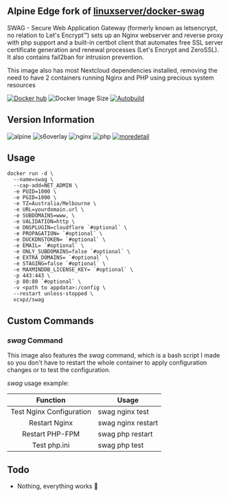 ## Alpine Edge fork of [linuxserver/docker-swag](https://github.com/linuxserver/docker-swag/)
SWAG - Secure Web Application Gateway (formerly known as letsencrypt, no relation to Let's Encrypt™) sets up an Nginx webserver and reverse proxy with php support and a built-in certbot client that automates free SSL server certificate generation and renewal processes (Let's Encrypt and ZeroSSL). It also contains fail2ban for intrusion prevention.

This image also has most Nextcloud dependencies installed, removing the need to have 2 containers running Nginx and PHP using precious system resources

[![Docker hub](https://img.shields.io/badge/docker%20hub-link-blue?style=for-the-badge&logo=docker)](https://hub.docker.com/repository/docker/vcxpz/swag) ![Docker Image Size](https://img.shields.io/docker/image-size/vcxpz/swag?style=for-the-badge&logo=docker) [![Autobuild](https://img.shields.io/badge/auto%20build-daily-blue?style=for-the-badge&logo=docker?color=d1aa67)](https://github.com/hydazz/docker-swag/actions?query=workflow%3A%22Docker+Update+CI%22)

## Version Information
![alpine](https://img.shields.io/badge/alpine-edge-0D597F?style=for-the-badge&logo=alpine-linux) ![s6overlay](https://img.shields.io/badge/s6--overlay-v2.1.0.2-blue?style=for-the-badge) ![nginx](https://img.shields.io/badge/nginx-1.18.0-269539?style=for-the-badge&logo=nginx) ![php](https://img.shields.io/badge/php-7.4.13-777BB4?style=for-the-badge&logo=php) [![moredetail](https://img.shields.io/badge/more-detail-blue?style=for-the-badge)](https://github.com/hydazz/docker-swag/blob/main/package_versions.txt)

## Usage
```
docker run -d \
  --name=swag \
  --cap-add=NET_ADMIN \
  -e PUID=1000 \
  -e PGID=1000 \
  -e TZ=Australia/Melbourne \
  -e URL=yourdomain.url \
  -e SUBDOMAINS=www, \
  -e VALIDATION=http \
  -e DNSPLUGIN=cloudflare `#optional` \
  -e PROPAGATION= `#optional` \
  -e DUCKDNSTOKEN= `#optional` \
  -e EMAIL= `#optional` \
  -e ONLY_SUBDOMAINS=false `#optional` \
  -e EXTRA_DOMAINS= `#optional` \
  -e STAGING=false `#optional` \
  -e MAXMINDDB_LICENSE_KEY= `#optional` \
  -p 443:443 \
  -p 80:80 `#optional` \
  -v <path to appdata>:/config \
  --restart unless-stopped \
  vcxpz/swag
```

## Custom Commands
### *swag* Command
This image also features the *swag* command, which is a bash script I made so you don't have to restart the whole container to apply configuration changes or to test the configuration.

*swag* usage example:

| Function | Usage |
| :---: | --- |
| Test Nginx Configuration | swag nginx test |
| Restart Nginx | swag nginx restart |
| Restart PHP-FPM | swag php restart |
| Test php.ini | swag php test |

## Todo
* Nothing, everything works 🙂
